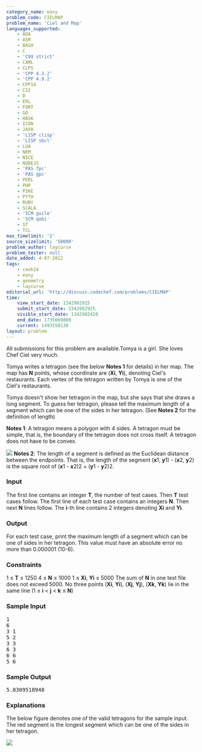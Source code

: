 ```yaml
---
category_name: easy
problem_code: CIELMAP
problem_name: 'Ciel and Map'
languages_supported:
    - ADA
    - ASM
    - BASH
    - C
    - 'C99 strict'
    - CAML
    - CLPS
    - 'CPP 4.3.2'
    - 'CPP 4.9.2'
    - CPP14
    - CS2
    - D
    - ERL
    - FORT
    - GO
    - HASK
    - ICON
    - JAVA
    - 'LISP clisp'
    - 'LISP sbcl'
    - LUA
    - NEM
    - NICE
    - NODEJS
    - 'PAS fpc'
    - 'PAS gpc'
    - PERL
    - PHP
    - PIKE
    - PYTH
    - RUBY
    - SCALA
    - 'SCM guile'
    - 'SCM qobi'
    - ST
    - TCL
max_timelimit: '2'
source_sizelimit: '50000'
problem_author: laycurse
problem_tester: null
date_added: 4-07-2012
tags:
    - cook24
    - easy
    - geometry
    - laycurse
editorial_url: 'http://discuss.codechef.com/problems/CIELMAP'
time:
    view_start_date: 1342982925
    submit_start_date: 1342982925
    visible_start_date: 1342982428
    end_date: 1735669800
    current: 1493558130
layout: problem
---
```

All submissions for this problem are available.Tomya is a girl. She loves Chef Ciel very much.

Tomya writes a tetragon (see the below **Notes 1** for details) in her map. The map has **N** points, whose coordinate are (**Xi**, **Yi**), denoting Ciel's restaurants. Each vertex of the tetragon written by Tomya is one of the Ciel's restaurants.

Tomya doesn't show her tetragon in the map, but she says that she draws a long segment. To guess her tetragon, please tell the maximum length of a segment which can be one of the sides in her tetragon. (See **Notes 2** for the definition of length)

**Notes 1**:
A tetragon means a polygon with 4 sides.
A tetragon must be simple, that is, the boundary of the tetragon does not cross itself.
A tetragon does not have to be convex.

![](http://www.codechef.com/download/CIELMAP2.png)
**Notes 2**:
The length of a segment is defined as the Euclidean distance between the endpoints. That is, the length of the segment (**x**1, **y**1) - (**x**2, **y**2) is the square root of (**x**1 - **x**2)2 + (**y**1 - **y**2)2.

### Input

The first line contains an integer **T**, the number of test cases. Then **T** test cases follow. The first line of each test case contains an integers **N**. Then next **N** lines follow. The **i**-th line contains 2 integers denoting **Xi** and **Yi**.

### Output

For each test case, print the maximum length of a segment which can be one of sides in her tetragon. This value must have an absolute error no more than 0.000001 (10-6).

### Constraints

1 ≤ **T** ≤ 1250
4 ≤ **N** ≤ 1000
1 ≤ **Xi**, **Yi** ≤ 5000
The sum of **N** in one test file does not exceed 5000.
No three points (**Xi**, **Yi**), (**Xj**, **Yj**), (**Xk**, **Yk**) lie in the same line (1 ≤ **i** &lt; **j** &lt; **k** ≤ **N**)

### Sample Input

<pre>1
6
3 1
5 2
3 3
6 3
6 6
5 6
</pre>
### Sample Output

<pre>5.8309518948
</pre>
### Explanations

The below figure denotes one of the valid tetragons for the sample input. The red segment is the longest segment which can be one of the sides in her tetragon.

![](http://www.codechef.com/download/CIELMAP.png)
